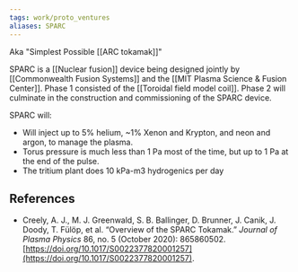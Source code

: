 ```yaml
---
tags: work/proto_ventures
aliases: SPARC
---
```

Aka "Simplest Possible [[ARC tokamak]]"

SPARC is a [[Nuclear fusion]] device being designed jointly by [[Commonwealth Fusion Systems]] and the [[MIT Plasma Science & Fusion Center]]. Phase 1 consisted of the [[Toroidal field model coil]]. Phase 2 will culminate in the construction and commissioning of the SPARC device.

SPARC will:
- Will inject up to 5% helium, ~1% Xenon and Krypton, and neon and argon, to manage the plasma.
- Torus pressure is much less than 1 Pa most of the time, but up to 1 Pa at the end of the pulse.
- The tritium plant does 10 kPa-m3 hydrogenics per day

## References
- Creely, A. J., M. J. Greenwald, S. B. Ballinger, D. Brunner, J. Canik, J. Doody, T. Fülöp, et al. “Overview of the SPARC Tokamak.” _Journal of Plasma Physics_ 86, no. 5 (October 2020): 865860502. [https://doi.org/10.1017/S0022377820001257](https://doi.org/10.1017/S0022377820001257).